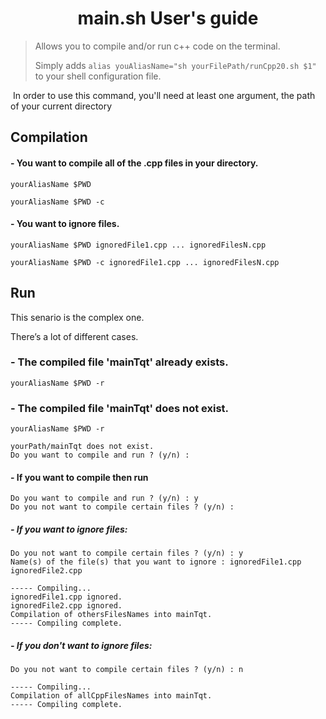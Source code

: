 <div align="center">
    <h1>
        main.sh User's guide
    </h1>
</div>

> Allows you to compile and/or run c++ code on the terminal.
>
>  Simply adds `alias youAliasName="sh yourFilePath/runCpp20.sh $1"` to your shell
> configuration file.

​	In order to use this command, you'll need at least one argument, the path of your
current directory

## Compilation

#### - You want to compile all of the .cpp files in your directory.

```shell
yourAliasName $PWD
```

```shell
yourAliasName $PWD -c
```

#### - You want to ignore files.

```shell
yourAliasName $PWD ignoredFile1.cpp ... ignoredFilesN.cpp
```

```shell
yourAliasName $PWD -c ignoredFile1.cpp ... ignoredFilesN.cpp
```

## Run

This senario is the complex one.

There’s a lot of different cases.

### - The compiled file 'mainTqt' already exists.

```shell
yourAliasName $PWD -r
```

### - The compiled file 'mainTqt' does not exist.

```shell
yourAliasName $PWD -r
```

```shell
yourPath/mainTqt does not exist.
Do you want to compile and run ? (y/n) : 
```

#### - If you want to compile then run

```shell
Do you want to compile and run ? (y/n) : y
Do you not want to compile certain files ? (y/n) : 
```

##### - If you want to ignore files:

```shell
Do you not want to compile certain files ? (y/n) : y
Name(s) of the file(s) that you want to ignore : ignoredFile1.cpp ignoredFile2.cpp

----- Compiling...
ignoredFile1.cpp ignored.
ignoredFile2.cpp ignored.
Compilation of othersFilesNames into mainTqt.
----- Compiling complete.
```

##### - If you don't  want to ignore files:

```shell
Do you not want to compile certain files ? (y/n) : n

----- Compiling...
Compilation of allCppFilesNames into mainTqt.
----- Compiling complete.
```

